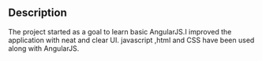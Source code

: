  ## Description ##
 The project started as a goal to learn basic AngularJS.I improved the application with neat and clear UI.
javascript ,html and CSS have been used along with AngularJS.
